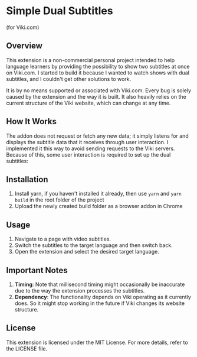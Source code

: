 # Simple Dual Subtitles
(for Viki.com)

## Overview

This extension is a non-commercial personal project intended to help language learners by providing the possibility to show two subtitles at once on Viki.com. I started to build it because I wanted to watch shows with dual subtitles, and I couldn't get other solutions to work.

It is by no means supported or associated with Viki.com. Every bug is solely caused by the extension and the way it is built. It also heavily relies on the current structure of the Viki website, which can change at any time.

## How It Works

The addon does not request or fetch any new data; it simply listens for and displays the subtitle data that it receives through user interaction. I implemented it this way to avoid sending requests to the Viki servers. Because of this, some user interaction is required to set up the dual subtitles:

## Installation

1. Install yarn, if you haven't installed it already, then use `yarn` and `yarn build` in the root folder of the project
2. Upload the newly created build folder as a browser addon in Chrome

## Usage

1. Navigate to a page with video subtitles.
2. Switch the subtitles to the target language and then switch back.
3. Open the extension and select the desired target language.

## Important Notes
1. **Timing**: Note that millisecond timing might occasionally be inaccurate due to the way the extension processes the subtitles.
2. **Dependency**: The functionality depends on Viki operating as it currently does. So it might stop working in the future if Viki changes its website structure.

## License

This extension is licensed under the MIT License. For more details, refer to the LICENSE file.
